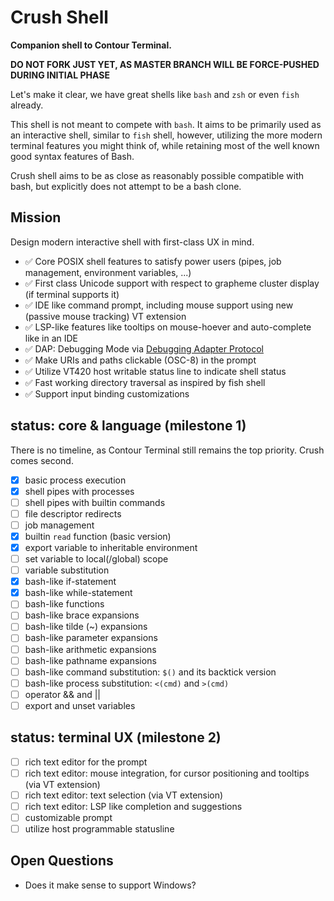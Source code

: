 # Crush Shell

**Companion shell to Contour Terminal.**

**DO NOT FORK JUST YET, AS MASTER BRANCH WILL BE FORCE-PUSHED DURING INITIAL PHASE**


Let's make it clear, we have great shells like `bash` and `zsh` or even `fish` already.

This shell is not meant to compete with `bash`.
It aims to be primarily used as an interactive shell, similar to `fish` shell,
however, utilizing the more modern terminal features you might think of,
while retaining most of the well known good syntax features of Bash.

Crush shell aims to be as close as reasonably possible compatible with bash,
but explicitly does not attempt to be a bash clone.

## Mission

Design modern interactive shell with first-class UX in mind.

- ✅ Core POSIX shell features to satisfy power users (pipes, job management, environment variables, ...)
- ✅ First class Unicode support with respect to grapheme cluster display (if terminal supports it)
- ✅ IDE like command prompt, including mouse support using new (passive mouse tracking) VT extension
- ✅ LSP-like features like tooltips on mouse-hoever and auto-complete like in an IDE
- ✅ DAP: Debugging Mode via [Debugging Adapter Protocol](https://microsoft.github.io/debug-adapter-protocol//)
- ✅ Make URIs and paths clickable (OSC-8) in the prompt
- ✅ Utilize VT420 host writable status line to indicate shell status
- ✅ Fast working directory traversal as inspired by fish shell
- ✅ Support input binding customizations

## status: core & language (milestone 1)

There is no timeline, as Contour Terminal still remains the top priority. Crush comes second.

- [x] basic process execution
- [x] shell pipes with processes
- [ ] shell pipes with builtin commands
- [ ] file descriptor redirects
- [ ] job management
- [x] builtin `read` function (basic version)
- [x] export variable to inheritable environment
- [ ] set variable to local(/global) scope
- [ ] variable substitution
- [x] bash-like if-statement
- [x] bash-like while-statement
- [ ] bash-like functions
- [ ] bash-like brace expansions
- [ ] bash-like tilde (~) expansions
- [ ] bash-like parameter expansions
- [ ] bash-like arithmetic expansions
- [ ] bash-like pathname expansions
- [ ] bash-like command substitution: `$()` and its backtick version
- [ ] bash-like process substitution: `<(cmd)` and `>(cmd)`
- [ ] operator && and ||
- [ ] export and unset variables

## status: terminal UX (milestone 2)

- [ ] rich text editor for the prompt
- [ ] rich text editor: mouse integration, for cursor positioning and tooltips (via VT extension)
- [ ] rich text editor: text selection (via VT extension)
- [ ] rich text editor: LSP like completion and suggestions
- [ ] customizable prompt
- [ ] utilize host programmable statusline

## Open Questions

- Does it make sense to support Windows?
